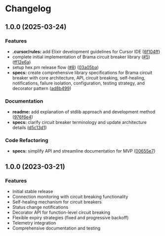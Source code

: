 # Changelog

## 1.0.0 (2025-03-24)


### Features

* **.cursor/rules:** add Elixir development guidelines for Cursor IDE ([6f104ff](https://github.com/ihorkatkov/brama/commit/6f104ff0d35f92b72a519747452dde4d8bf61fd3))
* complete initial implementation of Brama circuit breaker library ([#5](https://github.com/ihorkatkov/brama/issues/5)) ([ff12e6a](https://github.com/ihorkatkov/brama/commit/ff12e6abd2606816f7e1fc0498e4f0083c6b1860))
* setup hex.pm release flow ([#8](https://github.com/ihorkatkov/brama/issues/8)) ([03a05ba](https://github.com/ihorkatkov/brama/commit/03a05babe46462aaff9bfe2e2de4670976c463f9))
* **specs:** create comprehensive library specifications for Brama circuit breaker with core architecture, API, circuit breaking, self-healing, notifications, failure isolation, configuration, testing strategy, and decorator pattern ([ad8b499](https://github.com/ihorkatkov/brama/commit/ad8b499956adee133fcc465225cc017a814ebf76))


### Documentation

* **readme:** add explanation of stdlib approach and development method ([976f6e4](https://github.com/ihorkatkov/brama/commit/976f6e4c3136b08e9ca271ef27a3acb7886895cd))
* **specs:** clarify circuit breaker terminology and update architecture details ([d5c13d1](https://github.com/ihorkatkov/brama/commit/d5c13d18def09dfc10990ae5a1869e2ab5042d30))


### Code Refactoring

* **specs:** simplify API and streamline documentation for MVP ([00655e7](https://github.com/ihorkatkov/brama/commit/00655e723e67e5e97acf2d23bc818bea0cc5718e))

## 1.0.0 (2023-03-21)

### Features

* Initial stable release
* Connection monitoring with circuit breaking functionality
* Self-healing mechanism for circuit breakers
* Status change notifications
* Decorator API for function-level circuit breaking
* Flexible expiry strategies (fixed and progressive backoff)
* Telemetry integration
* Comprehensive documentation and testing
